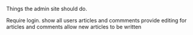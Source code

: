 Things the admin site should do.

Require login.
show all users articles and commments
provide editing for articles and comments
allow new articles to be written
